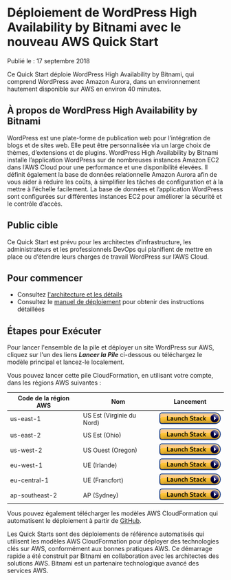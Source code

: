 # Déploiement de WordPress High Availability by Bitnami avec le nouveau AWS Quick Start

Publié le : 17 septembre 2018

Ce Quick Start déploie WordPress High Availability by Bitnami, qui comprend WordPress avec Amazon Aurora, dans un environnement hautement disponible sur AWS en environ 40 minutes.

## À propos de WordPress High Availability by Bitnami

WordPress est une plate-forme de publication web pour l’intégration de blogs et de sites web. Elle peut être personnalisée via un large choix de thèmes, d’extensions et de plugins. WordPress High Availability by Bitnami installe l’application WordPress sur de nombreuses instances Amazon EC2 dans l’AWS Cloud pour une performance et une disponibilité élevées. Il définit également la base de données relationnelle Amazon Aurora afin de vous aider à réduire les coûts, à simplifier les tâches de configuration et à la mettre à l’échelle facilement. La base de données et l’application WordPress sont configurées sur différentes instances EC2 pour améliorer la sécurité et le contrôle d’accès.

## Public cible

Ce Quick Start est prévu pour les architectes d’infrastructure, les administrateurs et les professionnels DevOps qui planifient de mettre en place ou d’étendre leurs charges de travail WordPress sur l’AWS Cloud.

## Pour commencer

- Consultez [l'architecture et les détails](lien_vers_l_architecture_et_les_details)
- Consultez le [manuel de déploiement](lien_vers_le_manuel_de_deploiement) pour obtenir des instructions détaillées

## Étapes pour Exécuter
Pour lancer l'ensemble de la pile et déployer un site WordPress sur AWS, cliquez sur l'un des liens ***Lancer la Pile*** ci-dessous ou téléchargez le modèle principal et lancez-le localement.

Vous pouvez lancer cette pile CloudFormation, en utilisant votre compte, dans les régions AWS suivantes :

| Code de la région AWS | Nom | Lancement |
| --- | --- | --- 
| us-east-1 |US Est (Virginie du Nord)| [![cloudformation-launch-stack](images/cloudformation-launch-stack.png)](https://console.aws.amazon.com/cloudformation/home?region=us-east-1#/stacks/new?stackName=FORM-AWS-FinOps-WordPress-HA-XXX&templateURL=https://s3.eu-west-3.amazonaws.com/detailled-report.ilki.fr/quickstart-bitnami-wordpress/templates/wordpress-master.template) |
| us-east-2 |US Est (Ohio)| [![cloudformation-launch-stack](images/cloudformation-launch-stack.png)](https://console.aws.amazon.com/cloudformation/home?region=us-east-2#/stacks/new?stackName=FORM-AWS-FinOps-WordPress-HA-XXX&templateURL=https://s3.eu-west-3.amazonaws.com/detailled-report.ilki.fr/quickstart-bitnami-wordpress/templates/wordpress-master.template) |
| us-west-2 |US Ouest (Oregon)| [![cloudformation-launch-stack](images/cloudformation-launch-stack.png)](https://console.aws.amazon.com/cloudformation/home?region=us-west-2#/stacks/new?stackName=FORM-AWS-FinOps-WordPress-HA-XXX&templateURL=https://s3.eu-west-3.amazonaws.com/detailled-report.ilki.fr/quickstart-bitnami-wordpress/templates/wordpress-master.template) |
| eu-west-1 |UE (Irlande)| [![cloudformation-launch-stack](images/cloudformation-launch-stack.png)](https://console.aws.amazon.com/cloudformation/home?region=eu-west-1#/stacks/new?stackName=FORM-AWS-FinOps-WordPress-HA-XXX&templateURL=https://s3.eu-west-3.amazonaws.com/detailled-report.ilki.fr/quickstart-bitnami-wordpress/templates/wordpress-master.template) |
| eu-central-1 |UE (Francfort)| [![cloudformation-launch-stack](images/cloudformation-launch-stack.png)](https://console.aws.amazon.com/cloudformation/home?region=eu-central-1#/stacks/new?stackName=FORM-AWS-FinOps-WordPress-HA-XXX&templateURL=https://s3.eu-west-3.amazonaws.com/detailled-report.ilki.fr/quickstart-bitnami-wordpress/templates/wordpress-master.template) |
| ap-southeast-2 |AP (Sydney)| [![cloudformation-launch-stack](images/cloudformation-launch-stack.png)](https://console.aws.amazon.com/cloudformation/home?region=ap-southeast-2#/stacks/new?stackName=FORM-AWS-FinOps-WordPress-HA-XXX&templateURL=https://s3.eu-west-3.amazonaws.com/detailled-report.ilki.fr/quickstart-bitnami-wordpress/templates/wordpress-master.template) |


Vous pouvez également télécharger les modèles AWS CloudFormation qui automatisent le déploiement à partir de [GitHub](lien_vers_le_repo_GitHub).


Les Quick Starts sont des déploiements de référence automatisés qui utilisent les modèles AWS CloudFormation pour déployer des technologies clés sur AWS, conformément aux bonnes pratiques AWS. Ce démarrage rapide a été construit par Bitnami en collaboration avec les architectes des solutions AWS. Bitnami est un partenaire technologique avancé des services AWS.
